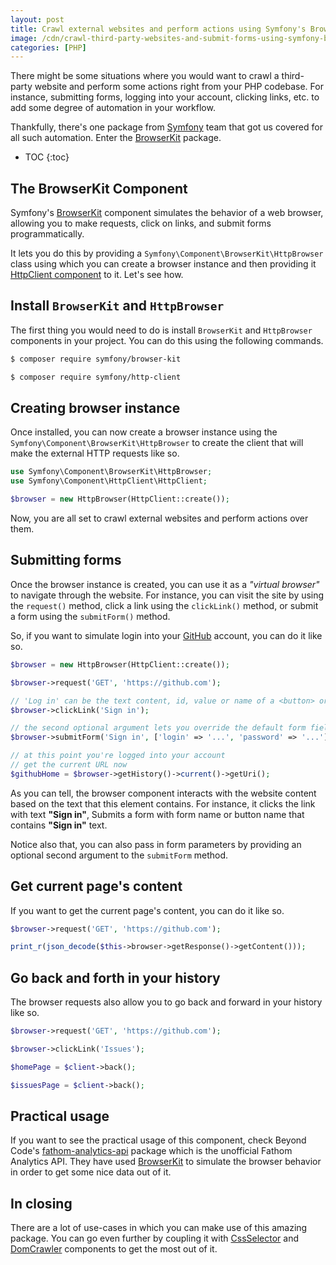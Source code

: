 ```yaml
---
layout: post
title: Crawl external websites and perform actions using Symfony's BrowserKit 
image: /cdn/crawl-third-party-websites-and-submit-forms-using-symfony-browserkit.png
categories: [PHP]
---
```


There might be some situations where you would want to crawl a third-party website and perform some actions right from your PHP codebase. For instance, submitting forms, logging into your account, clicking links, etc. to add some degree of automation in your workflow.

Thankfully, there's one package from [Symfony](https://symfony.com/) team that got us covered for all such automation. Enter the [BrowserKit](https://symfony.com/doc/current/components/browser_kit.html) package.

* TOC
{:toc}

## The BrowserKit Component

Symfony's [BrowserKit](https://symfony.com/doc/current/components/browser_kit.html) component simulates the behavior of a web browser, allowing you to make requests, click on links, and submit forms programmatically.

It lets you do this by providing a `Symfony\Component\BrowserKit\HttpBrowser` class using which you can create a browser instance and then providing it [HttpClient component](https://symfony.com/doc/current/http_client.html) to it. Let's see how.

## Install `BrowserKit` and `HttpBrowser`

The first thing you would need to do is install `BrowserKit` and `HttpBrowser` components in your project. You can do this using the following commands.

```bash
$ composer require symfony/browser-kit

$ composer require symfony/http-client
```

## Creating browser instance

Once installed, you can now create a browser instance using the `Symfony\Component\BrowserKit\HttpBrowser` to create the client that will make the external HTTP requests like so.

```php
use Symfony\Component\BrowserKit\HttpBrowser;
use Symfony\Component\HttpClient\HttpClient;

$browser = new HttpBrowser(HttpClient::create());
```

Now, you are all set to crawl external websites and perform actions over them. 

## Submitting forms

Once the browser instance is created, you can use it as a *"virtual browser"* to navigate through the website. For instance, you can visit the site by using the `request()` method, click a link using the `clickLink()` method, or submit a form using the `submitForm()` method.

So, if you want to simulate login into your [GitHub](https://github.com/) account, you can do it like so.

```php
$browser = new HttpBrowser(HttpClient::create());

$browser->request('GET', 'https://github.com');

// 'Log in' can be the text content, id, value or name of a <button> or <input type="submit">
$browser->clickLink('Sign in');

// the second optional argument lets you override the default form field values
$browser->submitForm('Sign in', ['login' => '...', 'password' => '...']);

// at this point you're logged into your account
// get the current URL now
$githubHome = $browser->getHistory()->current()->getUri();
```

As you can tell, the browser component interacts with the website content based on the text that this element contains. For instance, it clicks the link with text **"Sign in"**, Submits a form with form name or button name that contains **"Sign in"** text.

Notice also that, you can also pass in form parameters by providing an optional second argument to the `submitForm` method.

## Get current page's content

If you want to get the current page's content, you can do it like so.

```php
$browser->request('GET', 'https://github.com');

print_r(json_decode($this->browser->getResponse()->getContent()));
```

## Go back and forth in your history

The browser requests also allow you to go back and forward in your history like so.

```php
$browser->request('GET', 'https://github.com');

$browser->clickLink('Issues');

$homePage = $client->back();

$issuesPage = $client->back();
```

## Practical usage

If you want to see the practical usage of this component, check Beyond Code's [fathom-analytics-api](https://github.com/beyondcode/fathom-analytics-api) package which is the unofficial Fathom Analytics API. They have used [BrowserKit](https://symfony.com/doc/current/components/browser_kit.html) to simulate the browser behavior in order to get some nice data out of it.

## In closing

There are a lot of use-cases in which you can make use of this amazing package. You can go even further by coupling it with [CssSelector](https://symfony.com/doc/current/components/css_selector.html) and [DomCrawler](https://symfony.com/doc/current/components/dom_crawler.html) components to get the most out of it.